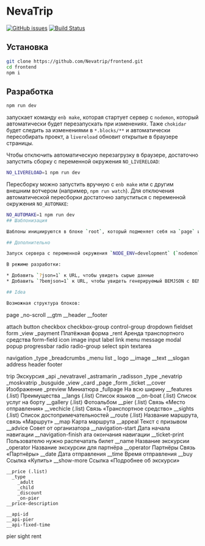 # NevaTrip

[![GitHub issues](https://img.shields.io/github/issues/Nevatrip/frontend.svg)](https://github.com/Nevatrip/frontend/issues)
[![Build Status](https://travis-ci.org/Nevatrip/frontend.svg?branch=master)](https://travis-ci.org/Nevatrip/frontend)

## Установка

```sh
git clone https://github.com/Nevatrip/frontend.git
cd frontend
npm i
```

## Разработка

```sh
npm run dev
```
запускает команду `enb make`, которая стартует сервер с `nodemon`, который автоматически будет перезапускать при изменениях. Таже `chokidar` будет следить за изменениями в `*.blocks/**` и автоматически пересобирать проект, а `livereload` обновит открытые в браузере страницы.

Чтобы отключить автоматическую перезагрузку в браузере, достаточно запустить сборку с переменной окружения `NO_LIVERELOAD`:
```sh
NO_LIVERELOAD=1 npm run dev
```

Пересборку можно запустить вручную с `enb make` или с другим внешним вотчером (например, `npm run watch`). Для отключения автоматической пересборки достаточно запуститься с переменной окружения `NO_AUTOMAKE`:
```sh
NO_AUTOMAKE=1 npm run dev
## Шаблонизация

Шаблоны инициируются в блоке `root`, который подменяет себя на `page` или другой контекст (если он определён в аргументе функции `render`).

## Дополнительно

Запуск сервера с переменной окружения `NODE_ENV=development` (`nodemon` уже настроен на такое поведение).

В режиме разработки:

* Добавить `?json=1` к URL, чтобы увидеть сырые данные
* Добавить `?bemjson=1` к URL, чтобы увидеть генерируемый BEMJSON с BEMTREE-шаблонами.

## Idea

Возможная структура блоков:

```
page
  _no-scroll
  __gtm
  __header
  __footer

attach
button
checkbox
checkbox-group
control-group
dropdown
fieldset
form
  _view
    _payment Платёжная форма
    _rent Аренда транспортного средства
form-field
icon
image
input
label
link
menu
message
modal
popup
progressbar
radio
radio-group
select
spin
textarea

navigation
  _type
    _breadcrumbs
    _menu
list
  _
logo
  __image
  __text
  __slogan
address
header
footer

trip
  Экскурсия
    _api
      _nevatravel
      _astramarin
      _radisson
    _type
      _nevatrip
      _moskvatrip
      _busguide
    _view
      _card
      _page
      _form
      _ticket
    __cover Изображение
      _preview Миниатюра
      _fullpage На всю ширину
    __features (.list) Преимущества
    __langs (.list) Список языков
    __on-boat (.list) Список услуг на борту
    __gallery (.list) Фотоальбом
    __pier (.list) Связь «Место отправления»
    __vechicle (.list) Связь «Транспортное средство»
    __sights (.list) Список достопримечательностей
    __route (.list) Название маршрута, связь «Маршрут»
    __map Карта маршрута
    __appeal Текст с призывом
    __advice Совет от организатора
    __navigation-start Дата начала навигации
    __navigation-finish ата окончания навигации
    __ticket-print Пользователю нужно распечатать билет
    __name Название экскурсии
      _operator Название экскурсии для партнёра
    __operator Партнёры Связь «Партнёры»
    __date Дата отправления
    __time Время отправления
    __buy Ссылка «Купить»
    __show-more Ссылка «Подробнее об экскурси»

    __price (.list)
      _type
        _adult
        _child
        _discount
        _on-pier
    __price-description

    __api-id
    __api-pier
    __api-fixed-time

pier
sight
rent
```